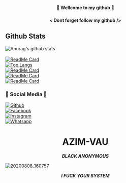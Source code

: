 ### <h4 align="center">🔰 Wellcome to my github 🔰</h4>
### <h4 align="center">< Dont forget follow my github /></h4>



## Github Stats
![Anurag's github stats](https://github-readme-stats.vercel.app/api?username=Azim-vau&show_icons=true&theme=radical)<br><br>
[![ReadMe Card](https://github-readme-stats.vercel.app/api/pin/?username=Azim-vau&repo=error&show_icons=true&theme=radical)](https://github.com/Azim-vau/error)<br>
[![Top Langs](https://github-readme-stats.vercel.app/api/top-langs/?username=Azim-vau&langs_count=8&show_icons=true&theme=radical)](https://github.com/Azim-vau)<br>
[![ReadMe Card](https://github-readme-stats.vercel.app/api/pin/?username=Azim-vau&repo=pro-cracker&show_icons=true&theme=radical)](https://github.com/Azim-vau/pro-cracker)<br>
[![ReadMe Card](https://github-readme-stats.vercel.app/api/pin/?username=Azim-vau&repo=NBF&show_icons=true&theme=radical)](https://github.com/Azim-vau/NBF)<br>
[![ReadMe Card](https://github-readme-stats.vercel.app/api/pin/?username=Azim-vau&repo=hack&show_icons=true&theme=radical)](https://github.com/Azim-vau/hack)<br>

### 📱 Social Media 📱



[![Github](https://img.shields.io/badge/Github-AZIM--MAHMUD-dimgray?style=flat-square&logo=github)](https://github.com/Azim-vau)<br> [![Facebook](https://img.shields.io/badge/Facebook-MAHMUD--AZIM-blue?style=flat-square&logo=facebook)](https://www.facebook.com/azimmahmudofficial)<br> [![Instagram](https://img.shields.io/badge/Instagram-AZIM--MAHMUD-hotpink?style=flat-square&logo=instagram)](https://Instagram.com/azimmahmud143)<br> [![Whatsapp](https://img.shields.io/badge/Whatsapp-AZIM--MAHMUD-deepgreen?style=flat-square&logo=whatsapp)](https://chat.whatsapp.com/DA8asUGMmRG42yKXrCsVb7)



<h1 align="center"> AZIM-VAU </h1>
<p align="center">
     <i> <b> BLACK ANONYMOUS </b> </i>
</p>


![20200808_160757](https://giffiles.alphacoders.com/120/120248.gif)


<p align="center">
<i> <b> I FUCK YOUR SYSTEM  </b> </i>
</p>
